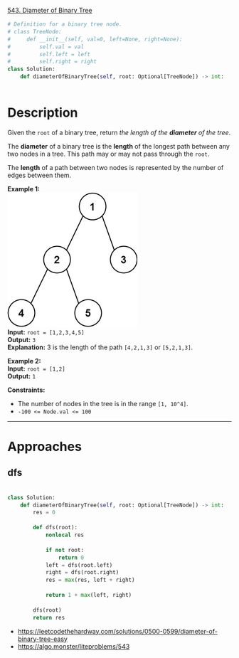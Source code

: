 [543. Diameter of Binary Tree](https://leetcode.com/problems/diameter-of-binary-tree/)

```python
# Definition for a binary tree node.
# class TreeNode:
#     def __init__(self, val=0, left=None, right=None):
#         self.val = val
#         self.left = left
#         self.right = right
class Solution:
    def diameterOfBinaryTree(self, root: Optional[TreeNode]) -> int:
        
```

# Description
Given the `root` of a binary tree, return _the length of the **diameter** of the tree_.

The **diameter** of a binary tree is the **length** of the longest path between any two nodes in a tree. This path may or may not pass through the `root`.

The **length** of a path between two nodes is represented by the number of edges between them.

**Example 1:**  
![](!assets/attachments/Pasted%20image%2020240227111645.png)  
**Input:** `root = [1,2,3,4,5]`  
**Output:** `3`  
**Explanation:** 3 is the length of the path `[4,2,1,3]` or `[5,2,1,3]`.  

**Example 2:**  
**Input:** `root = [1,2]`  
**Output:** `1`  

**Constraints:**
- The number of nodes in the tree is in the range `[1, 10^4]`.
- `-100 <= Node.val <= 100`

---



# Approaches



## dfs

```python

class Solution:
    def diameterOfBinaryTree(self, root: Optional[TreeNode]) -> int:
        res = 0

        def dfs(root):
            nonlocal res

            if not root:
                return 0
            left = dfs(root.left)
            right = dfs(root.right)
            res = max(res, left + right)

            return 1 + max(left, right)

        dfs(root)
        return res

```



- https://leetcodethehardway.com/solutions/0500-0599/diameter-of-binary-tree-easy
- https://algo.monster/liteproblems/543